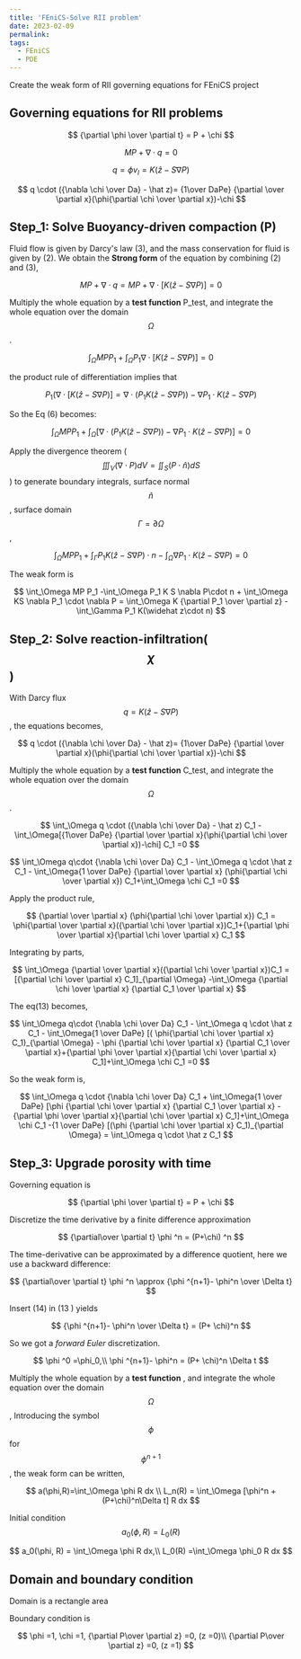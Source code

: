 ```yaml
---
title: 'FEniCS-Solve RII problem'
date: 2023-02-09
permalink:
tags:
  - FEniCS
  - PDE
---
```



Create the weak form of RII governing equations for FEniCS project

## Governing equations for RII problems

$$
{\partial \phi \over \partial t} = P + \chi
$$

$$
MP+\nabla \cdot q =0
$$

$$
q=\phi v_l=K(\widehat z-S \nabla P)
$$

$$
q \cdot ({\nabla \chi \over Da} - \hat z)= {1\over DaPe} {\partial \over \partial x}(\phi{\partial \chi \over \partial x})-\chi
$$

## Step_1: Solve Buoyancy-driven compaction (P)

Fluid flow is given by Darcy's law (3), and the mass conservation for fluid is given by (2). We obtain the **Strong form** of the equation by combining (2) and (3),

$$
MP+\nabla \cdot q = MP+\nabla \cdot [K(\widehat z-S \nabla P)]=0
$$

Multiply the whole equation by a **test function** P_test, and integrate the whole equation over the domain $$\Omega$$. 

$$
\int_\Omega MP P_1+\int_\Omega P_1 {\nabla \cdot [K(\widehat z-S\nabla P)]}=0
$$

the product rule of differentiation implies that

$$
P_1 (\nabla \cdot [K(\widehat z - S\nabla P)] = \nabla \cdot(P_1 K(\widehat z - S\nabla P)) - \nabla P_1 \cdot  K(\widehat z - S\nabla P)
$$

So the Eq (6) becomes:

$$
\int_\Omega MP P_1 + \int_\Omega [\nabla \cdot(P_1 K(\widehat z - S\nabla P)) - \nabla P_1 \cdot  K(\widehat z - S\nabla P) ]=0
$$

Apply the divergence theorem ($$ \iiint_V (\nabla \cdot {P})dV = \iint_S (P \cdot \widehat n)dS $$) to generate boundary integrals, surface normal $$ \widehat n $$, surface domain $$ \Gamma = \partial \Omega $$, 

$$
\int_\Omega MP P_1 + \int_\Gamma P_1 K(\widehat z-S\nabla P) \cdot n - \int_\Omega \nabla P_1 \cdot K(\widehat z -S\nabla P) =0
$$

The weak form is 

$$
\int_\Omega MP P_1 -\int_\Omega P_1 K S \nabla P\cdot n + \int_\Omega KS \nabla P_1 \cdot \nabla P = \int_\Omega K {\partial P_1 \over \partial z} -\int_\Gamma P_1 K(\widehat z\cdot n)
$$

## Step_2: Solve reaction-infiltration($$\chi$$)

With Darcy flux $$q = K(\widehat z-S \nabla P)$$, the equations becomes,

$$
q \cdot ({\nabla \chi \over Da} - \hat z)= {1\over DaPe} {\partial \over \partial x}(\phi{\partial \chi \over \partial x})-\chi
$$

Multiply the whole equation by a **test function** C_test, and integrate the whole equation over the domain $$\Omega$$. 

$$
\int_\Omega q \cdot ({\nabla \chi \over Da} - \hat z) C_1 - \int_\Omega[{1\over DaPe} {\partial \over \partial x}(\phi{\partial \chi \over \partial x})-\chi] C_1 =0
$$

$$
\int_\Omega q\cdot {\nabla \chi \over Da} C_1 - \int_\Omega q \cdot \hat z C_1 - \int_\Omega{1 \over DaPe} {\partial \over \partial x} (\phi{\partial \chi \over \partial x}) C_1+\int_\Omega \chi C_1 =0
$$

Apply the product rule,

$$
{\partial \over \partial x} (\phi{\partial \chi \over \partial x}) C_1 = \phi{\partial \over \partial x}({\partial \chi \over \partial x})C_1+{\partial \phi \over \partial x}{\partial \chi \over \partial x} C_1
$$

Integrating by parts,

$$
\int_\Omega {\partial \over \partial x}({\partial \chi \over \partial x})C_1 = [{\partial \chi \over \partial x} C_1]_{\partial \Omega} -\int_\Omega {\partial \chi \over \partial x} {\partial C_1 \over \partial x}
$$

The eq(13) becomes,

$$
\int_\Omega q\cdot {\nabla \chi \over Da} C_1 - \int_\Omega q \cdot \hat z C_1 - \int_\Omega{1 \over DaPe} [( \phi{\partial \chi \over \partial x} C_1)_{\partial \Omega} - \phi {\partial \chi \over \partial x} {\partial C_1 \over \partial x}+{\partial \phi \over \partial x}{\partial \chi \over \partial x} C_1]+\int_\Omega \chi C_1 =0
$$

So the weak form is, 

$$
\int_\Omega q \cdot {\nabla \chi \over Da} C_1 + \int_\Omega{1 \over DaPe} [\phi {\partial \chi \over \partial x} {\partial C_1 \over \partial x} -{\partial \phi \over \partial x}{\partial \chi \over \partial x} C_1]+\int_\Omega \chi C_1 -{1 \over DaPe} [(\phi {\partial \chi \over \partial x} C_1)_{\partial \Omega}  = \int_\Omega q \cdot \hat z C_1
$$

## Step_3: Upgrade porosity with time

Governing equation is 

$$
{\partial \phi \over \partial t} = P + \chi
$$

Discretize the time derivative by a finite difference approximation

$$
{\partial\over \partial t} \phi ^n = (P+\chi) ^n
$$

The time-derivative can be approximated by a difference quotient, here we use a backward difference:

$$
{\partial\over \partial t} \phi ^n \approx  {\phi ^{n+1}- \phi^n \over \Delta t}
$$

Insert (14) in (13 ) yields

$$
{\phi ^{n+1}- \phi^n \over \Delta t} =  (P+ \chi)^n
$$

So we got a *forward Euler* discretization.

$$
\phi ^0 =\phi_0,\\
\phi ^{n+1}- \phi^n =  (P+ \chi)^n \Delta t
$$

Multiply the whole equation by a **test function** , and integrate the whole equation over the domain $$\Omega$$, Introducing the symbol $$\phi$$ for $$\phi^{n+1}$$, the weak form can be written,

$$
a(\phi,R)=\int_\Omega \phi R dx \\
L_n(R) = \int_\Omega [\phi^n +(P+\chi)^n\Delta t] R dx
$$

Initial condition $$a_0(\phi, R) = L_0(R)$$

$$
a_0(\phi, R) = \int_\Omega \phi R dx,\\
L_0(R) =\int_\Omega \phi_0 R dx
$$

## Domain and boundary condition

Domain is a rectangle area

Boundary condition is 

$$
\phi =1, \chi =1, {\partial P\over \partial z} =0,  (z =0)\\
{\partial P\over \partial z} =0,  (z =1)
$$





<script type="text/javascript" src="https://cdn.mathjax.org/mathjax/latest/MathJax.js?config=default"></script>
